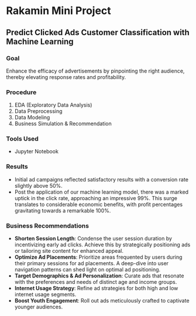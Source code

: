 # Rakamin Mini Project
## Predict Clicked Ads Customer Classification with Machine Learning

### **Goal**
Enhance the efficacy of advertisements by pinpointing the right audience, thereby elevating response rates and profitability.

### **Procedure**
1. EDA (Exploratory Data Analysis)
2. Data Preprocessing
3. Data Modeling
4. Business Simulation & Recommendation

### **Tools Used**
- Jupyter Notebook

### **Results**
- Initial ad campaigns reflected satisfactory results with a conversion rate slightly above 50%.
- Post the application of our machine learning model, there was a marked uptick in the click rate, approaching an impressive 99%. This surge translates to considerable economic benefits, with profit percentages gravitating towards a remarkable 100%.

### **Business Recommendations**
- **Shorten Session Length**: Condense the user session duration by incentivizing early ad clicks. Achieve this by strategically positioning ads or tailoring site content for enhanced appeal.
- **Optimize Ad Placements**: Prioritize areas frequented by users during their primary sessions for ad placements. A deep-dive into user navigation patterns can shed light on optimal ad positioning.
- **Target Demographics & Ad Personalization**: Curate ads that resonate with the preferences and needs of distinct age and income groups. 
- **Internet Usage Strategy**: Refine ad strategies for both high and low internet usage segments.
- **Boost Youth Engagement**: Roll out ads meticulously crafted to captivate younger audiences.
